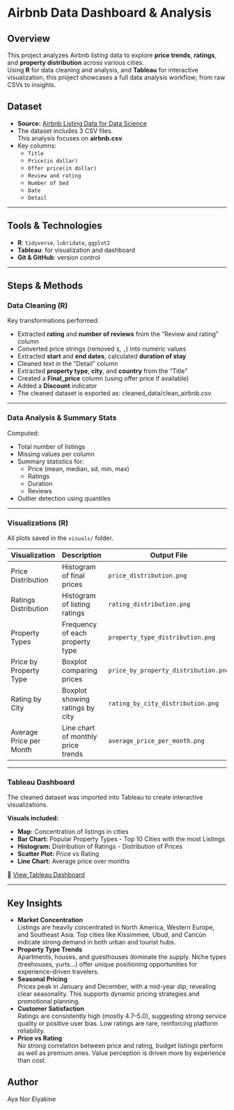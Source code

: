 # Airbnb Data Dashboard & Analysis
## Overview
This project analyzes Airbnb listing data to explore **price trends**, **ratings**, and **property distribution** across various cities.  
Using **R** for data cleaning and analysis, and **Tableau** for interactive visualization, this project showcases a full data analysis workflow; from raw CSVs to insights.

## Dataset
- **Source:** [Airbnb Listing Data for Data Science](https://www.kaggle.com/datasets/joyshil0599/airbnb-listing-data-for-data-science)  
- The dataset includes 3 CSV files.  
  This analysis focuses on **airbnb.csv**.  
- Key columns:
  - `Title`
  - `Price(in dollar)`
  - `Offer price(in dollar)`
  - `Review and rating`
  - `Number of bed`
  - `Date`
  - `Detail`

---

## Tools & Technologies
- **R**: `tidyverse`, `lubridate`, `ggplot2`  
- **Tableau**: for visualization and dashboard  
- **Git & GitHub**: version control  

---

## Steps & Methods

### Data Cleaning (R)
Key transformations performed:
- Extracted **rating** and **number of reviews** from the “Review and rating” column  
- Converted price strings (removed `$`, `,`) into numeric values  
- Extracted **start** and **end dates**, calculated **duration of stay**  
- Cleaned text in the “Detail” column  
- Extracted **property type**, **city**, and **country** from the “Title”  
- Created a **Final_price** column (using offer price if available)  
- Added a **Discount** indicator
- The cleaned dataset is exported as: cleaned_data/clean_airbnb.csv

- ---

### Data Analysis & Summary Stats
Computed:
- Total number of listings  
- Missing values per column  
- Summary statistics for:
  - Price (mean, median, sd, min, max)
  - Ratings
  - Duration
  - Reviews  
- Outlier detection using quantiles  

---

### Visualizations (R)
All plots saved in the `visuals/` folder.

| Visualization | Description | Output File |
|----------------|--------------|--------------|
| Price Distribution | Histogram of final prices | `price_distribution.png` |
| Ratings Distribution | Histogram of listing ratings | `rating_distribution.png` |
| Property Types | Frequency of each property type | `property_type_distribution.png` |
| Price by Property Type | Boxplot comparing prices | `price_by_property_distribution.png` |
| Rating by City | Boxplot showing ratings by city | `rating_by_city_distribution.png` |
| Average Price per Month | Line chart of monthly price trends | `average_price_per_month.png` |

---

### Tableau Dashboard
The cleaned dataset was imported into Tableau to create interactive visualizations.

**Visuals included:**
- **Map:** Concentration of listings in cities  
- **Bar Chart:** Popular Property Types - Top 10 Cities with the most Listings
- **Histogram:** Distribution of Ratings - Distribution of Prices
- **Scatter Plot:** Price vs Rating  
- **Line Chart:** Average price over months

🔗 [View Tableau Dashboard]([https://public.tableau.com/](https://public.tableau.com/shared/34XPJDRKG?:display_count=n&:origin=viz_share_link))  

---

## Key Insights
- **Market Concentration**  
  Listings are heavily concentrated in North America, Western Europe, and Southeast Asia. Top cities like Kissimmee, Ubud, and Cancún indicate strong demand in both urban and tourist hubs.
- **Property Type Trends**  
  Apartments, houses, and guesthouses dominate the supply. Niche types (treehouses, yurts...) offer unique positioning opportunities for experience-driven travelers.
- **Seasonal Pricing**  
  Prices peak in January and December, with a mid-year dip; revealing clear seasonality. This supports dynamic pricing strategies and promotional planning.
- **Customer Satisfaction**  
  Ratings are consistently high (mostly 4.7–5.0), suggesting strong service quality or positive user bias. Low ratings are rare, reinforcing platform reliability.
- **Price vs Rating**  
  No strong correlation between price and rating, budget listings perform as well as premium ones. Value perception is driven more by experience than cost.

## Author 
Aya Nor Elyakine
